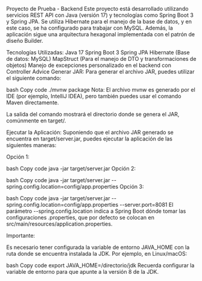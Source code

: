 Proyecto de Prueba - Backend
Este proyecto está desarrollado utilizando servicios REST API con Java (versión 17) y tecnologías como Spring Boot 3 y Spring JPA. Se utiliza Hibernate para el manejo de la base de datos, y en este caso, se ha configurado para trabajar con MySQL. Además, la aplicación sigue una arquitectura hexagonal implementada con el patrón de diseño Builder.

Tecnologías Utilizadas:
Java 17
Spring Boot 3
Spring JPA
Hibernate (Base de datos: MySQL)
MapStruct (Para el manejo de DTO y transformaciones de objetos)
Manejo de excepciones personalizado en el backend con Controller Advice
Generar JAR:
Para generar el archivo JAR, puedes utilizar el siguiente comando:

bash
Copy code
./mvnw package
Nota: El archivo mvnw es generado por el IDE (por ejemplo, IntelliJ IDEA), pero también puedes usar el comando Maven directamente.

La salida del comando mostrará el directorio donde se genera el JAR, comúnmente en target/.

Ejecutar la Aplicación:
Suponiendo que el archivo JAR generado se encuentra en target/server.jar, puedes ejecutar la aplicación de las siguientes maneras:

Opción 1:

bash
Copy code
java -jar target/server.jar
Opción 2:

bash
Copy code
java -jar target/server.jar --spring.config.location=config/app.properties
Opción 3:

bash
Copy code
java -jar target/server.jar --spring.config.location=config/app.properties --server.port=8081
El parámetro --spring.config.location indica a Spring Boot dónde tomar las configuraciones .properties, que por defecto se colocan en src/main/resources/application.properties.

Importante:

Es necesario tener configurada la variable de entorno JAVA_HOME con la ruta donde se encuentra instalada la JDK. Por ejemplo, en Linux/macOS:

bash
Copy code
export JAVA_HOME=/directorio/jdk
Recuerda configurar la variable de entorno para que apunte a la versión 8 de la JDK.